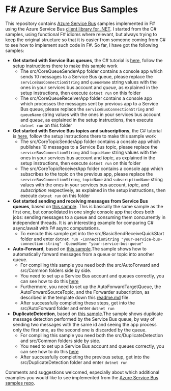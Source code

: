 # F# Azure Service Bus Samples
This repository contains [Azure Service Bus](https://azure.microsoft.com/services/service-bus/) samples implemented in F# using the Azure Service Bus [client library for .NET](https://github.com/Azure/azure-sdk-for-net/tree/master/sdk/servicebus/Microsoft.Azure.ServiceBus). I started from the C# samples, using functional F# idioms where relevant, but always trying to keep the original structure so that it is easier from someone coming from C# to see how to implement such code in F#. So far, I have got the following samples:
* **Get started with Service Bus queues**, the C# tutorial is [here](https://docs.microsoft.com/azure/service-bus-messaging/service-bus-dotnet-get-started-with-queues), follow the setup instructions there to make this sample work
  * The src/CoreQueueSenderApp folder contains a console app which sends 10 messages to a Service Bus queue, please replace the `serviceBusConnectionString` and `queueName` string values with the ones in your services bus account and *queue*, as explained in the setup instructions, then execute `dotnet run` on this folder
  * The src/CoreQueueReceiverApp folder contains a console app which processes the messages sent by previous app to a Service Bus queue, please replace the `serviceBusConnectionString` and `queueName` string values with the ones in your services bus account and *queue*, as explained in the setup instructions, then execute `dotnet run` on this folder
* **Get started with Service Bus topics and subscriptions**, the C# tutorial is [here](https://docs.microsoft.com/azure/service-bus-messaging/service-bus-dotnet-how-to-use-topics-subscriptions), follow the setup instructions there to make this sample work
  * The src/CoreTopicSenderApp folder contains a console app which publishes 10 messages to a Service Bus topic, please replace the `serviceBusConnectionString` and `topicName` string values with the ones in your services bus account and *topic*, as explained in the setup instructions, then execute `dotnet run` on this folder
  * The src/CoreTopicReceiverApp folder contains a console app which subscribes to the topic on the previous app, please replace the `serviceBusConnectionString`, `topicName` and `subscriptionName` string values with the ones in your services bus account, *topic*, and *subscription* respectively, as explained in the setup instructions, then execute `dotnet run` on this folder
* **Get started sending and receiving messages from Service Bus queues**, based on [this sample](https://github.com/Azure/azure-service-bus/tree/master/samples/DotNet/GettingStarted/Microsoft.Azure.ServiceBus/BasicSendReceiveUsingQueueClient). This is basically the same sample as the first one, but consolidated in one single console app that does both jobs: sending messages to a queue and consuming them concurrently in independent threads. It is an interesting example for comparing C# async/await with F# async computations.
  * To execute this sample get into the src/BasicSendReceiveQuickStart folder and enter `dotnet run -ConnectionString "your-service-bus-connection-string" -QueueName "your-service-bus-queue"`
* **Auto-Forward**, based on [this sample](https://github.com/Azure/azure-service-bus/tree/master/samples/DotNet/Microsoft.Azure.ServiceBus/AutoForward).The sample shows how to automatically forward messages from a queue or topic into another queue.
  * For compiling this sample you need both the src/AutoForward and src/Common folders side by side.
  * You need to set up a Service Bus account and queues correctly, you can see how to do this [here](https://github.com/Azure/azure-service-bus/tree/master/samples/DotNet/Microsoft.Azure.ServiceBus)
  * Furthermore, you need to set up the AutoForwardTargetQueue, the AutoForwardSourceTopic, and the Forwarder subscription, as described in the template down this [readme.md](https://github.com/Azure/azure-service-bus/tree/master/samples/DotNet/Microsoft.Azure.ServiceBus/AutoForward) file.
  * After successfully completing these steps, get into the src/AutoForward folder and enter `dotnet run` 
* **DuplicateDetection**, based on [this sample](https://github.com/Azure/azure-service-bus/tree/master/samples/DotNet/Microsoft.Azure.ServiceBus/DuplicateDetection).The sample shows duplicate message detection performed by the Service Bus queue, by way of sending two messages with the same id and seeing the app process only the first one, as the second one is discarded by the queue.
  * For compiling this sample you need both the src/DuplicateDetection and src/Common folders side by side.
  * You need to set up a Service Bus account and queues correctly, you can see how to do this [here](https://github.com/Azure/azure-service-bus/tree/master/samples/DotNet/Microsoft.Azure.ServiceBus)
  * After successfully completing the previous setup, get into the src/DuplicateDetection folder and enter `dotnet run` 

Comments and suggestions welcomed, especially about which additional examples you would like to see implemented from the [Azure Service Bus samples repo](https://github.com/Azure/azure-service-bus/tree/master/samples/DotNet).
